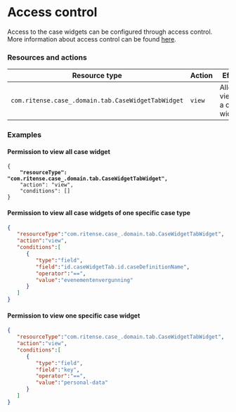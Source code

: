 # Access control

Access to the case widgets can be configured through access control. More information about access control can be found [here](https://docs.valtimo.nl/features/access-control).

### Resources and actions

<table><thead><tr><th width="329">Resource type</th><th width="143">Action</th><th>Effect</th></tr></thead><tbody><tr><td><code>com.ritense.case_.domain.tab.CaseWidgetTabWidget</code></td><td><code>view</code></td><td>Allows viewing a case widget</td></tr></tbody></table>

### Examples

#### Permission to view all case widget

<pre class="language-json"><code class="lang-json">{
<strong>    "resourceType": "com.ritense.case_.domain.tab.CaseWidgetTabWidget",
</strong>    "action": "view",
    "conditions": []
}
</code></pre>

#### Permission to view all case widgets of one specific case type

```json
{
   "resourceType":"com.ritense.case_.domain.tab.CaseWidgetTabWidget",
   "action":"view",
   "conditions":[
      {
         "type":"field",
         "field":"id.caseWidgetTab.id.caseDefinitionName",
         "operator":"==",
         "value":"evenementenvergunning"
      }
   ]
}
```

#### Permission to view one specific case widget

```json
{
   "resourceType":"com.ritense.case_.domain.tab.CaseWidgetTabWidget",
   "action":"view",
   "conditions":[
      {
         "type":"field",
         "field":"key",
         "operator":"==",
         "value":"personal-data"
      }
   ]
}
```

